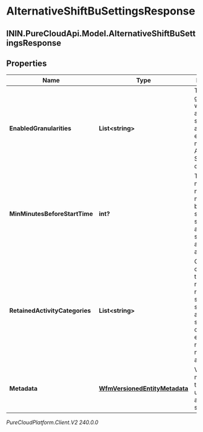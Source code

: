 # AlternativeShiftBuSettingsResponse

## ININ.PureCloudApi.Model.AlternativeShiftBuSettingsResponse

## Properties

|Name | Type | Description | Notes|
|------------ | ------------- | ------------- | -------------|
| **EnabledGranularities** | **List&lt;string&gt;** | The granularity at which alternative shifts is allowed. An empty list means Alternative Shifts is disabled | |
| **MinMinutesBeforeStartTime** | **int?** | The minimum number of minutes before the start of a shift that an alternative shift can be automatically approved | |
| **RetainedActivityCategories** | **List&lt;string&gt;** | Categories of activities that are required to remain at the same time slot for the alternative shifts offered. An empty list represents no retained activities | |
| **Metadata** | [**WfmVersionedEntityMetadata**](WfmVersionedEntityMetadata) | Version metadata for this business unit&#39;s alternative shift settings | |



_PureCloudPlatform.Client.V2 240.0.0_
